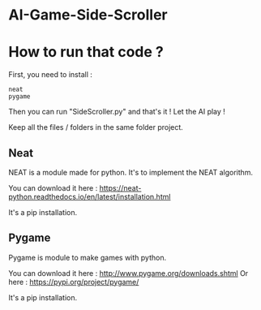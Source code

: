 # AI-Game-Side-Scroller


# How to run that code ?

First, you need to install :

```
neat
pygame
```

Then you can run "SideScroller.py" and that's it !
Let the AI play !

Keep all the files / folders in the same folder project.

## Neat

NEAT is a module made for python. It's to implement the NEAT algorithm.

You can download it here : https://neat-python.readthedocs.io/en/latest/installation.html

It's a pip installation.

## Pygame

Pygame is module to make games with python.

You can download it here : http://www.pygame.org/downloads.shtml
Or here : https://pypi.org/project/pygame/

It's a pip installation. 

